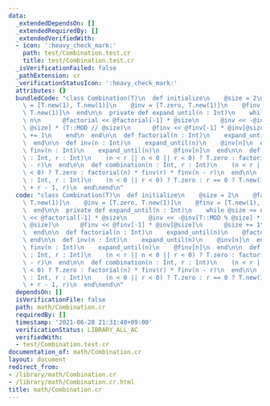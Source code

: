 ```yaml
---
data:
  _extendedDependsOn: []
  _extendedRequiredBy: []
  _extendedVerifiedWith:
  - icon: ':heavy_check_mark:'
    path: test/Combination.test.cr
    title: test/Combination.test.cr
  _isVerificationFailed: false
  _pathExtension: cr
  _verificationStatusIcon: ':heavy_check_mark:'
  attributes: {}
  bundledCode: "class Combination(T)\n  def initialize\n    @size = 2\n    @factorial\
    \ = [T.new(1), T.new(1)]\n    @inv = [T.zero, T.new(1)]\n    @finv = [T.new(1),\
    \ T.new(1)]\n  end\n\n  private def expand_until(n : Int)\n    while @size <=\
    \ n\n      @factorial << @factorial[-1] * @size\n      @inv << -@inv[T::MOD %\
    \ @size] * (T::MOD // @size)\n      @finv << @finv[-1] * @inv[@size]\n      @size\
    \ += 1\n    end\n  end\n\n  def factorial(n : Int)\n    expand_until(n)\n    @factorial[n]\n\
    \  end\n\n  def inv(n : Int)\n    expand_until(n)\n    @inv[n]\n  end\n\n  def\
    \ finv(n : Int)\n    expand_until(n)\n    @finv[n]\n  end\n\n  def permutation(n\
    \ : Int, r : Int)\n    (n < r || n < 0 || r < 0) ? T.zero : factorial(n) * finv(n\
    \ - r)\n  end\n\n  def combination(n : Int, r : Int)\n    (n < r || n < 0 || r\
    \ < 0) ? T.zero : factorial(n) * finv(r) * finv(n - r)\n  end\n\n  def repeated_combination(n\
    \ : Int, r : Int)\n    (n < 0 || r < 0) ? T.zero : r == 0 ? T.new(1) : combination(n\
    \ + r - 1, r)\n  end\nend\n"
  code: "class Combination(T)\n  def initialize\n    @size = 2\n    @factorial = [T.new(1),\
    \ T.new(1)]\n    @inv = [T.zero, T.new(1)]\n    @finv = [T.new(1), T.new(1)]\n\
    \  end\n\n  private def expand_until(n : Int)\n    while @size <= n\n      @factorial\
    \ << @factorial[-1] * @size\n      @inv << -@inv[T::MOD % @size] * (T::MOD //\
    \ @size)\n      @finv << @finv[-1] * @inv[@size]\n      @size += 1\n    end\n\
    \  end\n\n  def factorial(n : Int)\n    expand_until(n)\n    @factorial[n]\n \
    \ end\n\n  def inv(n : Int)\n    expand_until(n)\n    @inv[n]\n  end\n\n  def\
    \ finv(n : Int)\n    expand_until(n)\n    @finv[n]\n  end\n\n  def permutation(n\
    \ : Int, r : Int)\n    (n < r || n < 0 || r < 0) ? T.zero : factorial(n) * finv(n\
    \ - r)\n  end\n\n  def combination(n : Int, r : Int)\n    (n < r || n < 0 || r\
    \ < 0) ? T.zero : factorial(n) * finv(r) * finv(n - r)\n  end\n\n  def repeated_combination(n\
    \ : Int, r : Int)\n    (n < 0 || r < 0) ? T.zero : r == 0 ? T.new(1) : combination(n\
    \ + r - 1, r)\n  end\nend\n"
  dependsOn: []
  isVerificationFile: false
  path: math/Combination.cr
  requiredBy: []
  timestamp: '2021-06-28 21:31:40+09:00'
  verificationStatus: LIBRARY_ALL_AC
  verifiedWith:
  - test/Combination.test.cr
documentation_of: math/Combination.cr
layout: document
redirect_from:
- /library/math/Combination.cr
- /library/math/Combination.cr.html
title: math/Combination.cr
---
```

